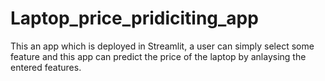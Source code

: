 # Laptop_price_pridiciting_app
This an app which is deployed in Streamlit, a user can simply select some feature and this app can predict the price of the laptop by anlaysing the entered features.
